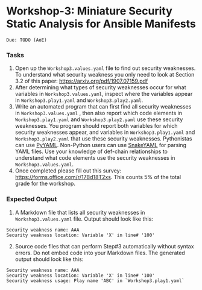 # Workshop-3: Miniature Security Static Analysis for Ansible Manifests

`Due: TODO (AoE) `



### Tasks 

1. Open up the `Workshop3.values.yaml` file to find out security weaknesses. To understand what security weakness you only need to look at Section 3.2 of this paper: https://arxiv.org/pdf/1907.07159.pdf 
2. After determining what types of security weaknesses occur for what variables in `Workshop3.values.yaml`, inspect where the variables appear in `Workshop3.play1.yaml` and `Workshop3.play2.yaml`. 
3. Write an automated program that can first find all security weaknesses in `Workshop3.values.yaml` , then also report which code elements in `Workshop3.play1.yaml` and `Workshop3.play2.yaml` use these security weaknesses. You program should report both variables for which security weaknesses appear, and variables in `Workshop3.play1.yaml` and `Workshop3.play2.yaml` that use these security weaknesses. Pythonistas can use [PyYAML](https://pypi.org/project/PyYAML/). Non-Python users can use [SnakeYAML](https://bitbucket.org/asomov/snakeyaml/src/master/) for parsing YAML files. Use your knowledge of def-chain relationships to understand what code elements use the security weaknesses in `Workshop3.values.yaml`. 
4. Once completed please fill out this survey: https://forms.office.com/r/17Bd18T2xs. This counts 5% of the total grade for the workshop. 


### Expected Output 
1. A Markdown file that lists all security weaknesses in `Workshop3.values.yaml` file. 
Output should look like this:
```
Security weakness name: AAA
Security weakness location: Variable 'X' in line# '100'
```
2. Source code files that can perform Step#3 automatically without syntax errors. Do not embed code into your Markdown files. The generated output should look like this:
```
Security weakness name: AAA
Security weakness location: Variable 'X' in line# '100'
Security weakness usage: Play name 'ABC' in `Workshop3.play1.yaml` 
```
